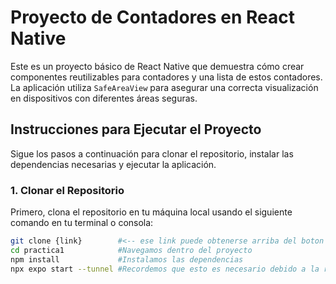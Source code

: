 # Proyecto de Contadores en React Native

Este es un proyecto básico de React Native que demuestra cómo crear componentes reutilizables para contadores y una lista de estos contadores. La aplicación utiliza `SafeAreaView` para asegurar una correcta visualización en dispositivos con diferentes áreas seguras.

## Instrucciones para Ejecutar el Proyecto

Sigue los pasos a continuación para clonar el repositorio, instalar las dependencias necesarias y ejecutar la aplicación.

### 1. Clonar el Repositorio

Primero, clona el repositorio en tu máquina local usando el siguiente comando en tu terminal o consola:

```bash
git clone {link}        #<-- ese link puede obtenerse arriba del boton verde, copiamos todo el link
cd practica1            #Navegamos dentro del proyecto
npm install             #Instalamos las dependencias
npx expo start --tunnel #Recordemos que esto es necesario debido a la red del salon 
```
